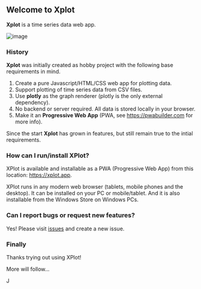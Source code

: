## Welcome to Xplot

**Xplot** is a time series data web app.

![image](https://user-images.githubusercontent.com/805898/140074187-69517649-ccc5-4638-b12c-1dd774afe49f.png)

### History
**Xplot** was initially created as hobby project with the following base requirements in mind.

1. Create a pure Javascript/HTML/CSS web app for plotting data.
2. Support plotting of time series data from CSV files.
3. Use **plotly** as the graph renderer (plotly is the only external dependency).
4. No backend or server required. All data is stored locally in your browser.
5. Make it an **Progressive Web App** (PWA, see https://pwabuilder.com for more info).

Since the start **Xplot** has grown in features, but still remain true to the intial requirements.

### How can I run/install XPlot?

XPlot is available and installable as a PWA (Progressive Web App) from this location: https://xplot.app.

XPlot runs in any modern web browser (tablets, mobile phones and the desktop). It can be installed on your PC or mobile/tablet. And it is also installable from the Windows Store on Windows PCs.

### Can I report bugs or request new features?

Yes! Please visit [issues](https://github.com/izaxon/xplot/issues) and create a new issue.

### Finally

Thanks trying out using XPlot! 

More will follow...

J
